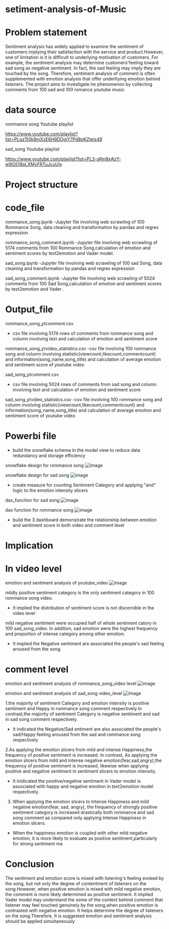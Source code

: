 # setiment-analysis-of-Music

# Problem statement
Sentiment analysis has widely applied to examine the sentiment of customers implying their satisfaction with the service and product.However, one of limitation is it is difficult to underlying motivation of customers. For example, the sentiment analysis may determine customers'feeling toward sad song as negative sentiment. In fact, the sad feeling may imply they are touched by the song.  Therefore, sentiment analysis of comment is often supplemented with emotion analysis that offer underltying emotion behind listeners.  The project aims to investigate he phenomenon by collecting comments from 100 sad and 100 romance youtube music


# data source
rommance song Youtube playlist

https://www.youtube.com/playlist?list=PLgzTt0k8mXzE6H9DDgiY7Pd8pKZteis48


sad_song Youtube playlist

https://www.youtube.com/playlist?list=PL3-sRm8xAzY-w9GS19pLXMyFRTuJcuUjy

# Project structure

# code_file

rommance_song.ipynb
-Jupyter file involving web scrawling of 100 Rommance Song, data cleaning and transformation by pandas and regrex expression

rommance_song_comment.ipynb
-Jupyter file involving web scrawling of 5174 comments from 100 Rommance Song,calculation of emotion and sentiment scores by text2emotion and Vader model.

sad_song.ipynb
-Jupyter file involving web scrawling of 100 sad Song, data cleaning and transformation by pandas and regrex expression

sad_song_comment.ipynb
-Jupyter file involving web scrawling of 5024 comments from 100 Sad Song,calculation of emotion and sentiment scores by text2emotion and Vader .



# Output_file
rommance_song_ytcomment.csv
- csv file involving 5174 rows of comments from rommance song and column involving text and calculation of emotion and sentiment score

rommance_song_ytvideo_statistics.csv
-csv file involving 100 rommance song and column involving statistic(viewcount,likecount,commentcount) and information(song_name,song_title) and calculation of average emotion and sentiment score of youtube video

sad_song_ytcomment.csv
- csv file involving 5024 rows of comments from sad song and column involving text and calculation of emotion and sentiment score

sad_song_ytvideo_statistics.csv
-csv file involving 100 rommance song and column involving statistic(viewcount,likecount,commentcount) and information(song_name,song_title) and calculation of average emotion and sentiment score of youtube video



# Powerbi file

- build the snowflake schema in the model view to reduce data redundancy and storage efficiency
  
snowflake design for rommance song
![image](https://github.com/user-attachments/assets/3e43d9b9-9ecf-4323-a13e-4eebf69e0936)

snowflake design for sad song
![image](https://github.com/user-attachments/assets/28d2898c-3939-4f8c-b536-d0fc58e1f42d)


-  create measure for counting Sentiment Category and applying "and" logic to the emotion intensity slicers 

dax_function for sad song
![image](https://github.com/user-attachments/assets/37e56347-576c-47e9-97c8-23c08168a2d6)

dax function for rommance song 
![image](https://github.com/user-attachments/assets/7175331a-8849-449b-b97b-9b477a7d8784)

- build the 3 dashboard demonstrate the relationship between emotion and sentiment score in both video and comment level 




# Implication

# In video level

emotion and sentiment analysis of youtube_video
![image](https://github.com/user-attachments/assets/072f44c9-b464-41dd-b5ac-baa36f10483b)

mildly positive sentiment category is the only sentiment category in 100 rommance song video. 

- It implied the distribution of sentiment score is not discernible in the video level

mild negative sentiment were occupied half of whole sentiment catory in 100 sad_song_video. In addition, sad emotion were the highest frequency and proportion of intense category among other emotion.   

- It implied the Negative sentiment are associated the people's sad feeling aroused from the song.

# comment level

emotion and sentiment analysis of rommance_song_video level
![image](https://github.com/user-attachments/assets/94af2e54-7e95-4366-be76-b429607f7c0d)

emotion and sentiment analysis of sad_song video_level
![image](https://github.com/user-attachments/assets/d6bbca10-0701-4b59-a320-340d2e8cde47)


1.the majority of sentiment Category and emotion intensity is positive sentiment and Happy in rommance song comment respectively.In contrast,the majority of sentiment Category is  negative sentiment and sad in sad song comment respectively.

-  It indicated the Negative/Sad entiment are also associated the people's sad/Happy feeling aroused from the sad and rommance song respectively

2.As applying the emotion slicers from mild and intense Happiness,the frequency of positive sentiment is increased. In contrast, As applying the emotion slicers from mild and intense negative emotion(fear,sad,angry),the frequency of positive sentiment is increased, likewise when applying positive and negative sentiment in sentiment slicers to emotion intensity. 

- It inidicated the positive/negative sentiment in Vader model is associated with happy and negative emotion in text2emotion model respectively. 

3. When applying the emotion slicers to Intense Happiness and mild negative emotion(fear, sad, angry), the frequency of strongly positive sentiment category is increased drastically both rommance and sad song comment as compared only applying Intense Happiness in emotion slicers.
- When the happiness emotion is coupled with other mild negative emotion, it is more likely to evaluate as positive sentiment,particularly for strong sentiment
ma

# Conclusion
The sentiment and emotion score is mixed with listening's feeling evoked by the song, but not only the degree of contentment of listeners on the song.However, when positive emotion is mixed with mild negative emotion, the comment is more likely determined as positive sentiment. It implied Vader model may understand the some of the context behind comment that listener may feel touched genuinely by the song,when positive emotion is contrasted with negative emotion. It helps determine the degree of listeners on the song.Therefore, It is suggested emotion and sentiment analysis should be applied simultaneously

